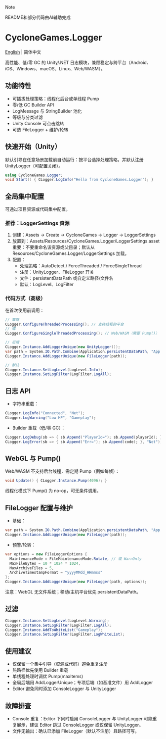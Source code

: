> [!NOTE]
> README和部分代码由AI辅助完成

# CycloneGames.Logger

[English](README.md) | 简体中文

高性能、低/零 GC 的 Unity/.NET 日志模块，兼顾稳定与跨平台（Android、iOS、Windows、macOS、Linux、Web/WASM）。

## 功能特性

- 可插拔处理策略：线程化后台或单线程 Pump
- 零/低 GC Builder API
- LogMessage 与 StringBuilder 池化
- 等级与分类过滤
- Unity Console 可点击跳转
- 可选 FileLogger + 维护/轮转

## 快速开始（Unity）

默认引导在任意场景加载前自动运行：按平台选择处理策略，并默认注册 UnityLogger（可配置关闭）。

```csharp
using CycloneGames.Logger;
void Start() { CLogger.LogInfo("Hello from CycloneGames.Logger"); }
```

## 全局集中配置

可通过项目资源或代码集中配置。

### 推荐：LoggerSettings 资源

1) 创建：Assets -> Create -> CycloneGames -> Logger -> LoggerSettings
2) 放置到：Assets/Resources/CycloneGames.Logger/LoggerSettings.asset  
   重要：不要重命名该资源或父目录；默认从 Resources/CycloneGames.Logger/LoggerSettings 加载。
3) 配置：
   - 处理策略：AutoDetect / ForceThreaded / ForceSingleThread
   - 注册：UnityLogger、FileLogger 开关
   - 文件：persistentDataPath 或自定义路径/文件名
   - 默认：LogLevel、LogFilter

### 代码方式（高级）

在首次使用前调用：

```csharp
// 策略
CLogger.ConfigureThreadedProcessing(); // 支持线程的平台
// 或
CLogger.ConfigureSingleThreadedProcessing(); // Web/WASM（需要 Pump()）

// 后端
CLogger.Instance.AddLoggerUnique(new UnityLogger());
var path = System.IO.Path.Combine(Application.persistentDataPath, "App.log");
CLogger.Instance.AddLoggerUnique(new FileLogger(path));

// 默认
CLogger.Instance.SetLogLevel(LogLevel.Info);
CLogger.Instance.SetLogFilter(LogFilter.LogAll);
```

## 日志 API

- 字符串重载：

```csharp
CLogger.LogInfo("Connected", "Net");
CLogger.LogWarning("Low HP", "Gameplay");
```

- Builder 重载（低/零 GC）：

```csharp
CLogger.LogDebug(sb => { sb.Append("PlayerId="); sb.Append(playerId); }, "Net");
CLogger.LogError(sb => { sb.Append("Err="); sb.Append(code); }, "Net");
```

## WebGL 与 Pump()

Web/WASM 不支持后台线程，需定期 Pump（例如每帧）：

```csharp
void Update() { CLogger.Instance.Pump(4096); }
```

线程化模式下 Pump() 为 no-op，可无条件调用。

## FileLogger 配置与维护

- 基础：

```csharp
var path = System.IO.Path.Combine(Application.persistentDataPath, "App.log");
CLogger.Instance.AddLoggerUnique(new FileLogger(path));
```

- 预警/轮转：

```csharp
var options = new FileLoggerOptions {
  MaintenanceMode = FileMaintenanceMode.Rotate, // 或 WarnOnly
  MaxFileBytes = 10 * 1024 * 1024,
  MaxArchiveFiles = 5,
  ArchiveTimestampFormat = "yyyyMMdd_HHmmss"
};
CLogger.Instance.AddLoggerUnique(new FileLogger(path, options));
```

注意：WebGL 无文件系统；移动/主机平台优先 persistentDataPath。

## 过滤

```csharp
CLogger.Instance.SetLogLevel(LogLevel.Warning);
CLogger.Instance.SetLogFilter(LogFilter.LogAll);
CLogger.Instance.AddToWhiteList("Gameplay");
CLogger.Instance.SetLogFilter(LogFilter.LogWhiteList);
```

## 使用建议

- 仅保留一个集中引导（资源或代码）避免重复注册
- 热路径优先使用 Builder 重载
- 单线程处理时调优 Pump(maxItems)
- 全局后端用 AddLoggerUnique；专项后端（如基准文件）用 AddLogger
- Editor 避免同时添加 ConsoleLogger 与 UnityLogger

## 故障排查

- Console 重复：Editor 下同时启用 ConsoleLogger 与 UnityLogger 可能重复展示，建议 Editor 跳过 ConsoleLogger 或仅保留 UnityLogger。
- 文件无输出：确认已添加 FileLogger（默认不注册）且路径可写。
